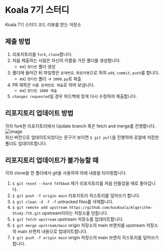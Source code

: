 # Koala 7기 스터디
Koala 7기 스터디 코드 리뷰를 받는 저장소

## 제출 방법
1. 리포지토리를 `fork`, `clone`합니다.
2. 처음 제출하는 사람은 자신의 이름을 가진 폴더를 생성합니다.  
    - ex) `정다빈` 폴더 생성
3. 폴더에 들어간 뒤 파일명은 `문제번호.확장자명`으로 하여 `add`, `commit`, `push`를 합니다.
    - ex) `정다빈` 폴더 → `1000.py`로 제출
4. PR 제목은 `이름 문제번호 제출`로 하여 보냅니다.
    - ex) `정다빈 1000 제출`
5. `changes requested`일 경우 피드백에 맞게 다시 수정하여 제출합니다.

## 리포지토리 업데이트 방법
각자 fork한 리포지토리에서 Update branch 혹은 fetch and merge를 진행합니다.  
![image](https://user-images.githubusercontent.com/79046106/181492021-fc8d2fe0-095a-4295-bd39-822536dd10b6.png)  
최신 버전으로 업데이트되었다는 문구가 보이면 `$ git pull`을 진행하여 로컬에 저장한 폴더도 업데이트합니다.
  
## 리포지토리 업데이트가 불가능할 때
각자 clone을 한 폴더에서 git을 사용하여 아래 내용을 타이핑합니다.
1. `$ git reset --hard f4fbbad` 제가 리포지토리를 처음 만들었을 때로 돌아갑니다.
2. `$ git push -f origin main` 리포지토리 히스토리를 덮어쓰기 합니다.
3. `$ git clean -d -f -f` untracked files를 삭제합니다.
4. `$ git remote add upstream https://github.com/kauKoala/Algorithm-Study-7th.git` upstream이라는 저장소를 만듭니다.
5. `$ git fetch upstream` upstream 저장소를 업데이트합니다.
6. `$ git merge upstream/main` origin 저장소의 main 브랜치를 upstream 저장소의 main 브랜치 내용으로 업데이트합니다.
7. `$ git push -f origin main` origin 저장소의 main 브랜치 히스토리를 덮어쓰기 합니다.
